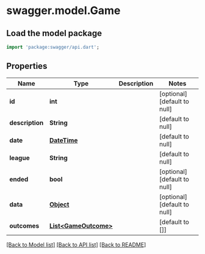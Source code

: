 # swagger.model.Game

## Load the model package
```dart
import 'package:swagger/api.dart';
```

## Properties
Name | Type | Description | Notes
------------ | ------------- | ------------- | -------------
**id** | **int** |  | [optional] [default to null]
**description** | **String** |  | [default to null]
**date** | [**DateTime**](DateTime.md) |  | [default to null]
**league** | **String** |  | [default to null]
**ended** | **bool** |  | [optional] [default to null]
**data** | [**Object**](Object.md) |  | [optional] [default to null]
**outcomes** | [**List&lt;GameOutcome&gt;**](GameOutcome.md) |  | [default to []]

[[Back to Model list]](../README.md#documentation-for-models) [[Back to API list]](../README.md#documentation-for-api-endpoints) [[Back to README]](../README.md)


